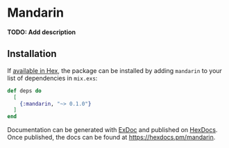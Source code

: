 # Mandarin

**TODO: Add description**

## Installation

If [available in Hex](https://hex.pm/docs/publish), the package can be installed
by adding `mandarin` to your list of dependencies in `mix.exs`:

```elixir
def deps do
  [
    {:mandarin, "~> 0.1.0"}
  ]
end
```

Documentation can be generated with [ExDoc](https://github.com/elixir-lang/ex_doc)
and published on [HexDocs](https://hexdocs.pm). Once published, the docs can
be found at <https://hexdocs.pm/mandarin>.

